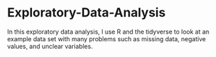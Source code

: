 # Exploratory-Data-Analysis
In this exploratory data analysis, I use R and the tidyverse to look at an example data set with many problems such as missing data, negative values, and unclear variables.
